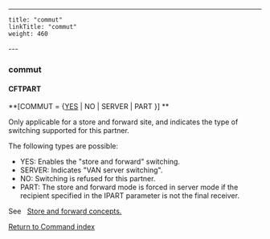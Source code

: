 ---
    title: "commut"
    linkTitle: "commut"
    weight: 460
---<span id="commut"></span>

### commut

#### CFTPART

**[COMMUT = {<u>YES</u> &#124; NO &#124; SERVER
&#124; PART }] **

Only applicable for a store and
forward site, and indicates the type of switching supported for this partner.

The following types are possible:

- YES: Enables the "store and forward" switching.
- SERVER: Indicates "VAN server switching".
- NO: Switching
    is refused for this partner.
- PART: The store
    and forward mode is forced in server mode if the recipient specified in
    the IPART parameter is not the final receiver.

See   [Store
and forward concepts.](../../../../concepts/transfer_command_overview/store_and_forward_mode_routing)

[Return to Command index](../../)
